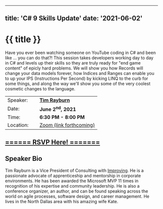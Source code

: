 


---
title: 'C# 9 Skills Update'
date: '2021-06-02'
---
# {{ title }}

<p>Have you ever been watching someone on YouTube coding in C# and been like ... you can do that?!  This session takes developers working day to day in C# and levels up their skills so they are truly ready for "end game content" of
 epicly hard problems.  We will show you how Records will change your data models forever, how Indices and Ranges can enable you to up your IPS (Instructions Per Second) by kicking LINQ to the curb for some things, and along the way we'll show you some of the
 very coolest cosmetic changes to the language.</p>

<table border="0">
    <tbody>
        <tr>
            <td>Speaker:</td>
            <td>&nbsp;</td>
            <td><a href="https://twitter.com/TRayburn"><b>Tim Rayburn</b></a></td>
        </tr>
        <tr>
            <td>Date:</td>
            <td>&nbsp;</td>
            <td><b>June 2<sup>nd</sup>, 2021</b></td>
        </tr>
        <tr>
            <td valign="top">Time:</td>
            <td>&nbsp;</td>
            <td><b>6:30 PM - 8:00 PM</b></td>
        </tr>
        <tr>
            <td valign="top">Location:</td>
            <td>&nbsp;</td>
            <td><a title="Location" rel="noopener noreferrer" target="_blank" href="#">Zoom (link forthcoming)</a></td>
        </tr>
    </tbody>
</table>
<h2><a target="_blank" rel="noopener noreferrer" href="https://www.eventbrite.com/e/c-9-skills-update-tickets-157417504995">====== RSVP Here! =======</a></h2>
<h2>Speaker Bio</h2>
<p>Tim Rayburn is a Vice President of Consulting with <a href="https://improving.com/">Improving</a>. He is a passionate advocate of apprenticeship and mentorship in corporate environments. He has been awarded the Microsoft MVP 11 times in recognition of his expertise and community leadership. He is also a conference organizer, an author, and can be found speaking across the world on agile processes, software design, and career management. He lives in the North Dallas area with his amazing wife Kate.</p>
